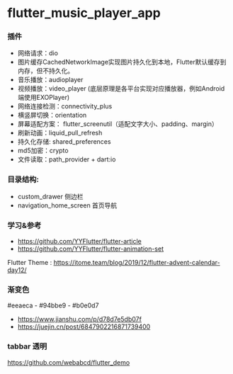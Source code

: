 # flutter_music_player_app

### 插件

- 网络请求：dio
- 图片缓存CachedNetworkImage实现图片持久化到本地，Flutter默认缓存到内存，但不持久化。
- 音乐播放：audioplayer
- 视频播放：video_player (底层原理是各平台实现对应播放器，例如Android端使用EXOPlayer)
- 网络连接检测：connectivity_plus
- 横竖屏切换：orientation
- 屏幕适配方案： flutter_screenutil（适配文字大小、padding、margin）
- 刷新动画：liquid_pull_refresh
- 持久化存储: shared_preferences
- md5加密：crypto
- 文件读取：path_provider + dart:io


### 目录结构: 

- custom_drawer 侧边栏
- navigation_home_screen 首页导航


### 学习&参考

- https://github.com/YYFlutter/flutter-article
- https://github.com/YYFlutter/flutter-animation-set

Flutter Theme : https://itome.team/blog/2019/12/flutter-advent-calendar-day12/

### 渐变色

#eeaeca -  #94bbe9 - #b0e0d7

- https://www.jianshu.com/p/d78d7e5db07f
- https://juejin.cn/post/6847902216871739400

### tabbar 透明

https://github.com/webabcd/flutter_demo